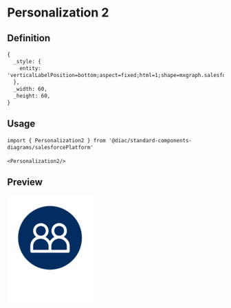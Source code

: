 # Personalization 2

## Definition

```
{
  _style: { 
    entity: 'verticalLabelPosition=bottom;aspect=fixed;html=1;shape=mxgraph.salesforce.personalization2;',
  },
  _width: 60,
  _height: 60,
}
```

## Usage

```
import { Personalization2 } from '@diac/standard-components-diagrams/salesforcePlatform'

<Personalization2/>
```

## Preview

<img src="./personalization-2.png" width="200"/>
